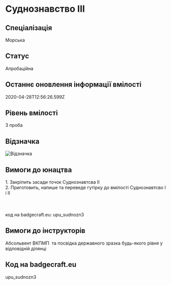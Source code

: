 # Суднознавство ІІІ

## Спеціалізація

Морська

## Статус

Апробаційна

## Останнє оновлення інформації вмілості

2020-04-28T12:56:26.599Z

## Рівень вмілості

3 проба

## Відзначка

![Відзначка](../images/Sudnoznavstvo_III/______________3.jpg)

## Вимоги до юнацтва

<span>1. Закріпить засади точок Суднознавтсва ІІ<br>2. Приготовить, напише та переведе гутірку до вмілості Суднознавтсво І і ІІ&nbsp;<br><br><br><br></span>код на badgecraft.eu: upu_sudnozn3<br>

## Вимоги до інструкторів

Абсольвент ВКПМП &nbsp;та посвідка державного зразка будь-якого рівня у відповідній ділянці

## Код на badgecraft.eu

upu_sudnozn3